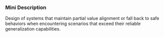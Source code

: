 ### Mini Description

Design of systems that maintain partial value alignment or fall back to safe behaviors when encountering scenarios that exceed their reliable generalization capabilities.
